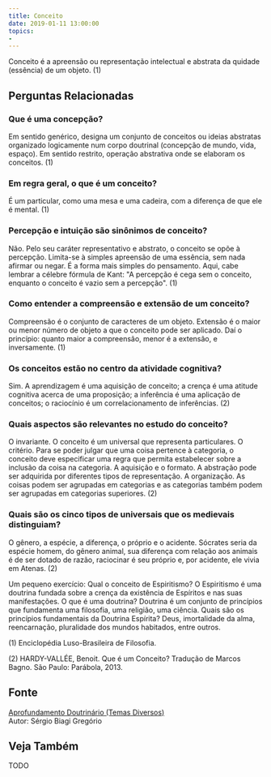 ```yaml
---
title: Conceito
date: 2019-01-11 13:00:00
topics: 
- 
---
```


Conceito é a apreensão ou representação intelectual e abstrata da quidade
(essência) de um objeto. (1)


## Perguntas Relacionadas

### Que é uma concepção?
Em sentido genérico, designa um conjunto de conceitos ou ideias
abstratas organizado logicamente num corpo doutrinal (concepção de
mundo, vida, espaço). Em sentido restrito, operação abstrativa onde se
elaboram os conceitos. (1)

### Em regra geral, o que é um conceito?
É um particular, como uma mesa e uma cadeira, com a diferença de que
ele é mental. (1)

### Percepção e intuição são sinônimos de conceito?
Não. Pelo seu caráter representativo e abstrato, o conceito se opõe à
percepção. Limita-se à simples apreensão de uma essência, sem nada
afirmar ou negar. É a forma mais simples do pensamento. Aqui, cabe
lembrar a célebre fórmula de Kant: "A percepção é cega sem o conceito,
enquanto o conceito é vazio sem a percepção". (1)

### Como entender a compreensão e extensão de um conceito?
Compreensão é o conjunto de caracteres de um objeto. Extensão é o maior
ou menor número de objeto a que o conceito pode ser aplicado. Daí o
princípio: quanto maior a compreensão, menor é a extensão, e
inversamente. (1)

### Os conceitos estão no centro da atividade cognitiva?
Sim. A aprendizagem é uma aquisição de conceito; a crença é uma
atitude cognitiva acerca de uma proposição; a inferência é uma
aplicação de conceitos; o raciocínio é um correlacionamento de
inferências. (2)

### Quais aspectos são relevantes no estudo do conceito?
O invariante. O conceito é um universal que representa particulares. O
critério. Para se poder julgar que uma coisa pertence à categoria, o
conceito deve especificar uma regra que permita estabelecer sobre a
inclusão da coisa na categoria. A aquisição e o formato. A abstração
pode ser adquirida por diferentes tipos de representação. A
organização. As coisas podem ser agrupadas em categorias e as
categorias também podem ser agrupadas em categorias superiores. (2)

### Quais são os cinco tipos de universais que os medievais distinguiam?
O gênero, a espécie, a diferença, o próprio e o acidente. Sócrates seria
da espécie homem, do gênero animal, sua diferença com relação aos
animais é de ser dotado de razão, raciocinar é seu próprio e, por
acidente, ele vivia em Atenas. (2)

Um pequeno exercício: Qual o conceito de Espiritismo? O Espiritismo
é uma doutrina fundada sobre a crença da existência de Espíritos e nas
suas manifestações. O que é uma doutrina? Doutrina é um conjunto de
princípios que fundamenta uma filosofia, uma religião, uma ciência.
Quais são os princípios fundamentais da Doutrina Espírita? Deus,
imortalidade da alma, reencarnação, pluralidade dos mundos habitados,
entre outros.


(1) Enciclopédia Luso-Brasileira de Filosofia.

(2) HARDY-VALLÉE, Benoit. Que é um Conceito? Tradução de Marcos Bagno.
São Paulo: Parábola, 2013.

## Fonte
[Aprofundamento Doutrinário (Temas Diversos)](https://sites.google.com/view/aprofundamentodoutrinario/conceito)  
Autor: Sérgio Biagi Gregório


## Veja Também
TODO


